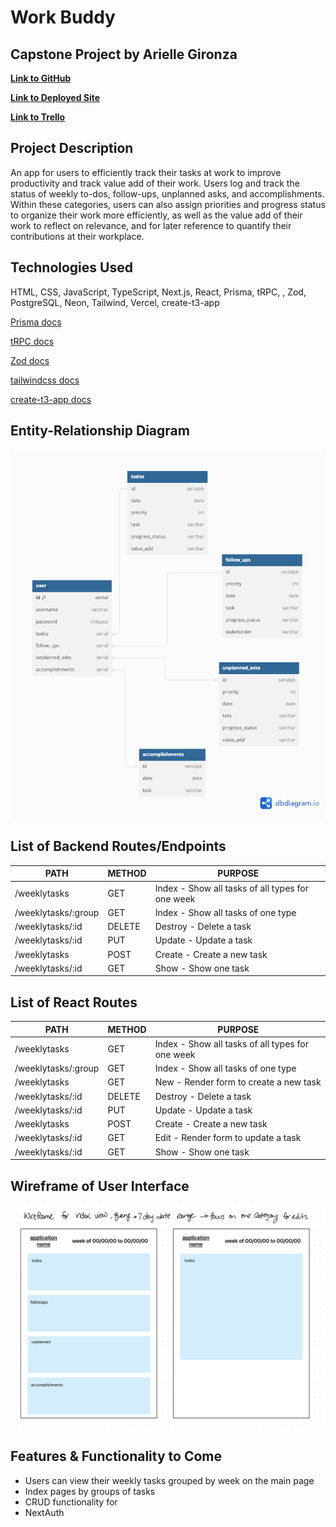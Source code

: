 # **Work Buddy**
## **Capstone Project by Arielle Gironza**

[**Link to GitHub**](https://github.com/akgironza/capstone-work-buddy) 

[**Link to Deployed Site**](https://capstone-work-buddy.vercel.app/) 

[**Link to Trello**](https://trello.com/b/H5RhqRA5/capstone-ga-seir)

## Project Description
An app for users to efficiently track their tasks at work to improve productivity and track value add of their work. Users log and track the status of weekly to-dos, follow-ups, unplanned asks, and accomplishments. Within these categories, users can also assign priorities and progress status to organize their work more efficiently, as well as the value add of their work to reflect on relevance, and for later reference to quantify their contributions at their workplace.


## Technologies Used
HTML, CSS, JavaScript, TypeScript, Next.js, React, Prisma, tRPC, , Zod, PostgreSQL, Neon, Tailwind, Vercel, create-t3-app

[Prisma docs](https://www.prisma.io/docs/getting-started)

[tRPC docs](https://trpc.io/docs)

[Zod docs](https://zod.dev/?id=introduction)

[tailwindcss docs](https://tailwindcss.com/docs/installation)

[create-t3-app docs](https://create.t3.gg/en/introduction)


## Entity-Relationship Diagram
![Picture of ERD](/CAPSTONE-files/data_model_v3_ga-seir.png)


## List of Backend Routes/Endpoints
|PATH|METHOD|PURPOSE|
|--------|------|-------|
|/weeklytasks|GET|Index - Show all tasks of all types for one week|
|/weeklytasks/:group|GET|Index - Show all tasks of one type|
|/weeklytasks/:id|DELETE|Destroy - Delete a task|
|/weeklytasks/:id|PUT|Update - Update a task|
|/weeklytasks|POST|Create - Create a new task|
|/weeklytasks/:id|GET|Show - Show one task|


## List of React Routes
|PATH|METHOD|PURPOSE|
|--------|------|-------|
|/weeklytasks|GET|Index - Show all tasks of all types for one week|
|/weeklytasks/:group|GET|Index - Show all tasks of one type|
|/weeklytasks|GET|New - Render form to create a new task|
|/weeklytasks/:id|DELETE|Destroy - Delete a task|
|/weeklytasks/:id|PUT|Update - Update a task|
|/weeklytasks|POST|Create - Create a new task|
|/weeklytasks/:id|GET|Edit - Render form to update a task|
|/weeklytasks/:id|GET|Show - Show one task|


## Wireframe of User Interface
![Desktop view of Index pages](/CAPSTONE-files/capstone-wireframe-v1.png)

## Features & Functionality to Come
- Users can view their weekly tasks grouped by week on the main page
- Index pages by groups of tasks
- CRUD functionality for
- NextAuth

